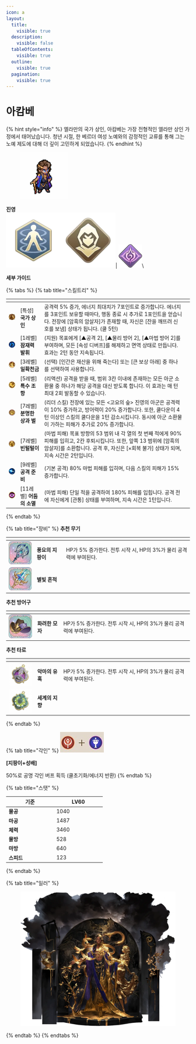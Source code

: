 ```yaml
---
icon: a
layout:
  title:
    visible: true
  description:
    visible: false
  tableOfContents:
    visible: true
  outline:
    visible: true
  pagination:
    visible: true
---
```


# 아캄베

{% hint style="info" %}
엘라만의 국가 상인, 아캄베는 가장 전형적인 엘라만 상인 가정에서 태어났습니다. 청년 시절, 한 베르더 여성 노예와의 감정적인 교류를 통해 그는 노예 제도에 대해 더 깊이 고민하게 되었습니다.
{% endhint %}

<div align="left">

<figure><img src="../../.gitbook/assets/36.png" alt=""><figcaption></figcaption></figure>

</div>

**진영**\
<img src="../../.gitbook/assets/uni2.png" alt="" data-size="line"><img src="../../.gitbook/assets/unittag_rover-150x150.webp" alt="" data-size="line">| <img src="../../.gitbook/assets/파멸자.webp" alt="" data-size="line">\


**세부 가이드**

{% tabs %}
{% tab title="스킬트리" %}
<table data-view="cards"><thead><tr><th></th><th></th><th></th><th data-hidden data-card-cover data-type="files"></th></tr></thead><tbody><tr><td><img src="../../.gitbook/assets/0 (2).png" alt=""></td><td>[특성] <strong>국가 상인</strong></td><td>공격력 5% 증가, 에너지 최대치가 7포인트로 증가합니다. 에너지를 3포인트 보유할 때마다, 행동 종료 시 추가로 1포인트을 얻습니다. 전장에 [암흑의 암살자]가 존재할 때, 자신은 [잔을 깨뜨려 신호를 보냄] 상태가 됩니다. (쿨 5턴)</td><td></td></tr><tr><td><img src="../../.gitbook/assets/1 (33).png" alt="" data-size="original"></td><td>[1레벨] <strong>잠재력 발휘</strong></td><td>(지원) 목표에게 [▲공격 2], [▲물리 방어 2], [▲마법 방어 2]를 부여하며, 모든 [속성 디버프]를 해제하고 면역 상태로 만듭니다. 효과는 2턴 동안 지속됩니다.</td><td></td></tr><tr><td><img src="../../.gitbook/assets/2 (30).png" alt=""></td><td>[3레벨] <strong>일확천금</strong></td><td>(선택) [인간은 재산을 위해 죽는다] 또는 [큰 보상 아래] 중 하나를 선택하여 사용합니다.<br></td><td></td></tr><tr><td><img src="../../.gitbook/assets/3 (32).png" alt=""></td><td>[5레벨] <strong>특수 조항</strong></td><td>(리액션) 공격을 받을 때, 범위 3칸 이내에 존재하는 모든 아군 소환물 중 하나가 해당 공격을 대신 받도록 합니다. 이 효과는 매 턴 최대 2회 발동할 수 있습니다.</td><td></td></tr><tr><td><img src="../../.gitbook/assets/4 (27).png" alt=""></td><td>[7레벨] <strong>분명한 상과 벌</strong></td><td>(리더 스킬) 전장에 있는 모든 &#x3C;고요의 숲> 진영의 아군은 공격력이 10% 증가하고, 방어력이 20% 증가합니다. 또한, 쿨다운이 4턴 이상인 스킬의 쿨다운을 1턴 감소시킵니다. 동시에 아군 소환물이 가하는 피해가 추가로 20% 증가합니다.</td><td></td></tr><tr><td><img src="../../.gitbook/assets/5 (27).png" alt=""></td><td>[7레벨] <strong>빈털털이</strong></td><td>(마법 피해) 목표 방향의 53 범위 내 각 열의 첫 번째 적에게 90% 피해를 입히고, 2칸 후퇴시킵니다. 또한, 앞쪽 13 범위에 [암흑의 암살자]를 소환합니다. 공격 후, 자신은 [×회복 불가] 상태가 되며, 지속 시간은 2턴입니다.</td><td></td></tr><tr><td><img src="../../.gitbook/assets/6 (24).png" alt=""></td><td>[9레벨] <strong>공격 준비</strong></td><td>(기본 공격) 80% 마법 피해를 입히며, 다음 스킬의 피해가 15% 증가합니다.</td><td></td></tr><tr><td><img src="../../.gitbook/assets/7 (6).png" alt=""></td><td>[11레벨]  <strong>어둠의 소멸</strong></td><td>(마법 피해) 단일 적을 공격하여 180% 피해를 입힙니다. 공격 전에 자신에게 [관통] 상태를 부여하며, 지속 시간은 1턴입니다.</td><td></td></tr></tbody></table>
{% endtab %}

{% tab title="장비" %}
**추천 무기**

<table data-view="cards"><thead><tr><th></th><th></th><th data-hidden></th></tr></thead><tbody><tr><td><img src="../../.gitbook/assets/80px-豐饒法杖.png" alt=""></td><td><strong>풍요의 지팡이</strong></td><td>HP가 5% 증가한다. 전투 시작 시, HP의 3%가 물리 공격력에 부여된다.</td></tr><tr><td><img src="../../.gitbook/assets/80px-星輝之遺.png" alt=""></td><td><strong>별빛 흔적</strong></td><td></td></tr></tbody></table>

**추천 방어구**

<table data-view="cards"><thead><tr><th></th><th></th><th data-hidden></th></tr></thead><tbody><tr><td><img src="../../.gitbook/assets/a_16.png" alt=""></td><td><strong>화려한 모자</strong></td><td>HP가 5% 증가한다. 전투 시작 시, HP의 3%가 물리 공격력에 부여된다.</td></tr></tbody></table>

**추천 타로**

<table data-view="cards"><thead><tr><th></th><th></th><th data-hidden></th></tr></thead><tbody><tr><td><img src="../../.gitbook/assets/tar_6.webp" alt=""></td><td><strong>악마의 유혹</strong></td><td>HP가 5% 증가한다. 전투 시작 시, HP의 3%가 물리 공격력에 부여된다.</td></tr><tr><td><img src="../../.gitbook/assets/tar_8.webp" alt=""></td><td><strong>세계의 지향</strong></td><td></td></tr></tbody></table>
{% endtab %}

{% tab title="각인" %}
<img src="../../.gitbook/assets/3 (34).png" alt="" data-size="original">

**\[지팡이+성배]**&#x20;

50%로 공명 각인 버프 획득 (쿨초기화/에너지 반환)
{% endtab %}

{% tab title="스탯" %}
<table><thead><tr><th width="117">기준</th><th width="120">LV60</th></tr></thead><tbody><tr><td><strong>물공</strong></td><td>1040</td></tr><tr><td><strong>마공</strong></td><td>1487</td></tr><tr><td><strong>체력</strong></td><td>3460</td></tr><tr><td><strong>물방</strong></td><td>528</td></tr><tr><td><strong>마방</strong></td><td>640</td></tr><tr><td><strong>스피드</strong></td><td>123</td></tr></tbody></table>
{% endtab %}

{% tab title="일러" %}
<figure><img src="../../.gitbook/assets/akambe-awakening.webp" alt=""><figcaption></figcaption></figure>
{% endtab %}
{% endtabs %}

